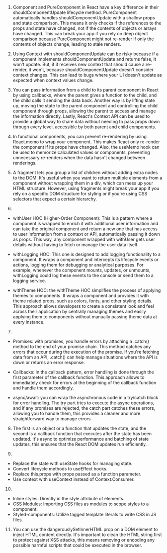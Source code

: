 1. Component and PureComponent in React have a key difference in their shouldComponentUpdate lifecycle method. PureComponent automatically handles shouldComponentUpdate with a shallow props and state comparison. This means it only checks if the references to the props and state have changed, not if the contents of objects or arrays have changed. This can break your app if you rely on deep object comparison because PureComponent might not re-render if only the contents of objects change, leading to stale renders.

2. Using Context with shouldComponentUpdate can be risky because if a component implements shouldComponentUpdate and returns false, it won't update. But, if it receives new context that should cause a re-render, it won't, because shouldComponentUpdate doesn't consider context changes. This can lead to bugs where your UI doesn't update as expected when context values change.

3. You can pass information from a child to its parent component in React by using callbacks, where the parent gives a function to the child, and the child calls it sending the data back. Another way is by lifting state up, moving the state to the parent component and controlling the child component through props, allowing the parent to access and manage the information directly. Lastly, React's Context API can be used to provide a global way to share data without needing to pass props down through every level, accessible by both parent and child components.

4. In functional components, you can prevent re-rendering by using React.memo to wrap your component. This makes React only re-render the component if its props have changed. Also, the useMemo hook can be used to memorize calculated values or components, preventing unnecessary re-renders when the data hasn't changed between renderings.

5.  A fragment lets you group a list of children without adding extra nodes to the DOM. It's useful when you want to return multiple elements from a component without wrapping them in a div, which can mess up your HTML structure. However, using fragments might break your app if you rely on a specific DOM structure for styling or if you're using CSS selectors that expect a certain hierarchy.

6. 
- withUser HOC (Higher-Order Component): This is a pattern where a component is wrapped to enrich it with additional user information and can take the original component and return a new one that has access to user information from a context or API, automatically passing it down as props. This way, any component wrapped with withUser gets user details without having to fetch or manage the user data itself.

- withLogging HOC: This one is designed to add logging functionality to a component. It wraps a component and intercepts its lifecycle events or actions, logging them for debugging or analytical purposes. For example, whenever the component mounts, updates, or unmounts, withLogging could log these events to the console or send them to a logging service.

- withTheme HOC: the withTheme HOC simplifies the process of applying themes to components. It wraps a component and provides it with theme related props, such as colors, fonts, and other styling details. This approach allows developers to create a consistent look and feel across their application by centrally managing themes and easily applying them to components without manually passing theme data at every instance.
7.  

- Promises: with promises, you handle errors by attaching a .catch() method to the end of your promise chain. This method catches any errors that occur during the execution of the promise. If you're fetching data from an API, .catch() can help manage situations where the API is down or returns an error response.

- Callbacks: In the callback pattern, error handling is done through the first parameter of the callback function. This approach allows to immediately check for errors at the beginning of the callback function and handle them accordingly.

- async/await: you can wrap the asynchronous code in a try/catch block for error handling. The try part tries to execute the async operations, and if any promises are rejected, the catch part catches these errors, allowing you to handle them, this provides a cleaner and more straightforward way to manage errors


8. The first is an object or a function that updates the state, and the second is a callback function that executes after the state has been updated. It's async to optimize performance and batching of state updates, this ensures that the React DOM updates run efficiently.

9.  
-   Replace the state with useState hooks for managing state.
-   Convert lifecycle methods to useEffect hooks.
-   Replace this.props with props passed as a function parameter.
-   Use context with useContext instead of Context.Consumer.
10. 

-   Inline styles: Directly in the style attribute of elements.
-   CSS Modules: Importing CSS files as modules to scope styles to a component.
-   Styled-components: Utilize tagged template literals to write CSS in JS files.

11.  You can use the dangerouslySetInnerHTML prop on a DOM element to inject HTML content directly. It's important to clean the HTML string first to protect against XSS attacks, this means removing or encoding any possible harmful scripts that could be executed in the browser.
